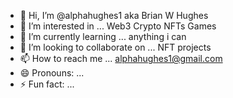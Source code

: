 - 👋 Hi, I’m @alphahughes1 aka Brian W Hughes
- 👀 I’m interested in ... Web3 Crypto NFTs Games 
- 🌱 I’m currently learning ... anything i can 
- 💞️ I’m looking to collaborate on ... NFT projects
- 📫 How to reach me ... alphahughes1@gmail.com
- 😄 Pronouns: ...
- ⚡ Fun fact: ...

<!---
alphahughes1/alphahughes1 is a ✨ special ✨ repository because its `README.md` (this file) appears on your GitHub profile.
You can click the Preview link to take a look at your changes.
--->
